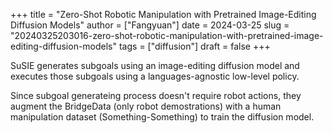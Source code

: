 +++
title = "Zero-Shot Robotic Manipulation with Pretrained Image-Editing Diffusion Models"
author = ["Fangyuan"]
date = 2024-03-25
slug = "20240325203016-zero-shot-robotic-manipulation-with-pretrained-image-editing-diffusion-models"
tags = ["diffusion"]
draft = false
+++

SuSIE generates subgoals using an image-editing diffusion model and executes those subgoals using a languages-agnostic low-level policy.

Since subgoal generateing process doesn't require robot actions, they augment the BridgeData (only robot demostrations) with a human manipulation dataset (Something-Something) to train the diffusion model.
